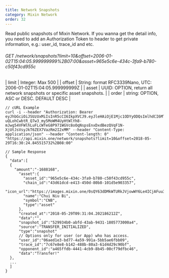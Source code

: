 ```yaml
---
title: Network Snapshots
category: Mixin Network
order: 32
---
```


Read public snapshots of Mixin Network. If you wanna get the detail info, you need to add an Authorization Token to header to get private information, e.g.: user_id, trace_id and etc.

###### GET /network/snapshots?limit=10&offset=2006-01-02T15:04:05.999999999%2B07:00&asset=965e5c6e-434c-3fa9-b780-c50f43cd955c

| limit | Integer: Max 500 |
| offset | String: format RFC3339Nano, UTC: 2006-01-02T15:04:05.999999999Z |
| asset | UUID: OPTION, return all network snapshots or specific asset snapshots. |
| order | string: OPTION, ASC or DESC. DEFAULT DESC |

```
// cURL Example
curl -i --header "Authorization: Bearer eyJhbGciOiJSUzUxMiIsInR5cCI6IkpXVCJ9.eyJleHAiOjE1Mjc1ODYyODQsImlhdCI6MTUyNzU4NjIyNCwianRpIjoiMjZlMjQyM2QtZGUzMC00MTA0LTkyZTQtOTk2MzczOWRkZGE5Iiwic2lkIjoiYWM2ZDFmODYtYTY0Yi00NWRkLTllZmEtN2JmMGVjZjI2MDU2Iiwic2lnIjoiMGIxNGJlZTU5YjE1ODU0MjI1ZTc5ZTU4ZDQwMjZkNDJhYWUyY2Q4ODM4OWE1N2RhNjU4YTRlMjVhNzJlNjRlZSIsInVpZCI6IjMxYjFhMTdjLWFiMzgtNGFhNC05YmM5LWY0NjQyNzEyODExMyJ9.0OUDLd0E1SKslsBJ5nHDE3bC9XKQc_6PPSqBD6Z2E9XYMjQyGht3QWF-uQLohCwbtR_Q7w3_my5MoWM4UyHtWlYh8-mJwg54VFWlhLuFLcWTeG8P971WGVc8oOqNspsEnxDxdBezQVqF1N-XjUtJsVsyJkT6ZEX7VazRm2I2xMM" --header "Content-Type: application/json" --header "Content-length: 0" "https://api.mixin.one/network/snapshots?limit=10&offset=2018-05-29T16:30:24.845515732%2B08:00"
```

```
// Sample Response
{
  "data":[
  {
    "amount":"-1688168",
      "asset":{
        "asset_id":"965e5c6e-434c-3fa9-b780-c50f43cd955c",
        "chain_id":"43d61dcd-e413-450d-80b8-101d5e903357",
        "icon_url":"https://images.mixin.one/0sQY63dDMkWTURkJVjowWY6Le4ICjAFuu3ANVyZA4uI3UdkbuOT5fjJUT82ArNYmZvVcxDXyNjxoOv0TAYbQTNKS=s128",
        "name":"Chui Niu Bi",
        "symbol":"CNB",
        "type":"asset"
      },
      "created_at":"2018-05-29T09:31:04.202186212Z",
      "data":"",
      "snapshot_id":"529934b0-abfd-43ab-9431-1805773000a4",
      "source":"TRANSFER_INITIALIZED",
      "type":"snapshot"
      // Options only for user (or App) who has access.
      "user_id":"06aed1e3-bd77-4a59-991a-5bb5ae6fbb09",
      "trace_id":"7c67e8e8-b142-488b-80a3-61d4d29c90bf",
      "opponent_id":"a465ffdb-4441-4cb9-8b45-00cf79dfbc46",
      "data":"Transfer!"
  },
  ...
  ]
}
```
